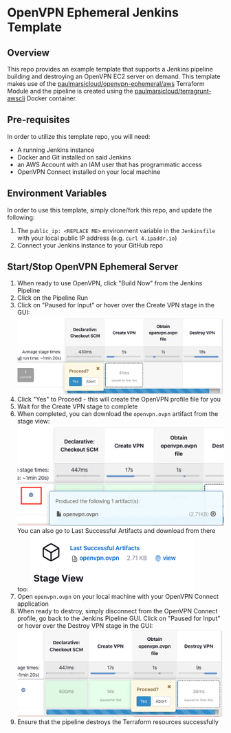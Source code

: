 # OpenVPN Ephemeral Jenkins Template

## Overview

This repo provides an example template that supports a Jenkins pipeline building and destroying an OpenVPN EC2 server on demand. This template makes use of the [paulmarsicloud/openvpn-ephemeral/aws](https://registry.terraform.io/modules/paulmarsicloud/openvpn-ephemeral/aws/latest) Terraform Module and the pipeline is created using the [paulmarsicloud/terragrunt-awscli](https://hub.docker.com/r/paulmarsicloud/terragrunt-awscli) Docker container.

## Pre-requisites

In order to utilize this template repo, you will need:

- A running Jenkins instance
- Docker and Git installed on said Jenkins
- an AWS Account with an IAM user that has programmatic access
- OpenVPN Connect installed on your local machine

## Environment Variables

In order to use this template, simply clone/fork this repo, and update the following:

1. The `public_ip: <REPLACE ME>` environment variable in the `Jenkinsfile` with your local public IP address (e.g. `curl 4.ipaddr.io`)
2. Connect your Jenkins instance to your GitHub repo

## Start/Stop OpenVPN Ephemeral Server

1. When ready to use OpenVPN, click "Build Now" from the Jenkins Pipeline
2. Click on the Pipeline Run
3. Click on "Paused for Input" or hover over the Create VPN stage in the GUI:
   ![proceed question](./images/proceed_prompt.png)
4. Click "Yes" to Proceed - this will create the OpenVPN profile file for you
5. Wait for the Create VPN stage to complete
6. When completed, you can download the `openvpn.ovpn` artifact from the stage view:
   ![artifact via stage view](./images/stage_view.png)
   You can also go to Last Successful Artifacts and download from there too:
   ![last successful artifact](./images/last_successful_artifact.png)
7. Open `openvpn.ovpn` on your local machine with your OpenVPN Connect application
8. When ready to destroy, simply disconnect from the OpenVPN Connect profile, go back to the Jenkins Pipeline GUI. Click on "Paused for Input" or hover over the Destroy VPN stage in the GUI:
   ![destroy vpn](./images/destroy_vpn.png)
9. Ensure that the pipeline destroys the Terraform resources successfully
